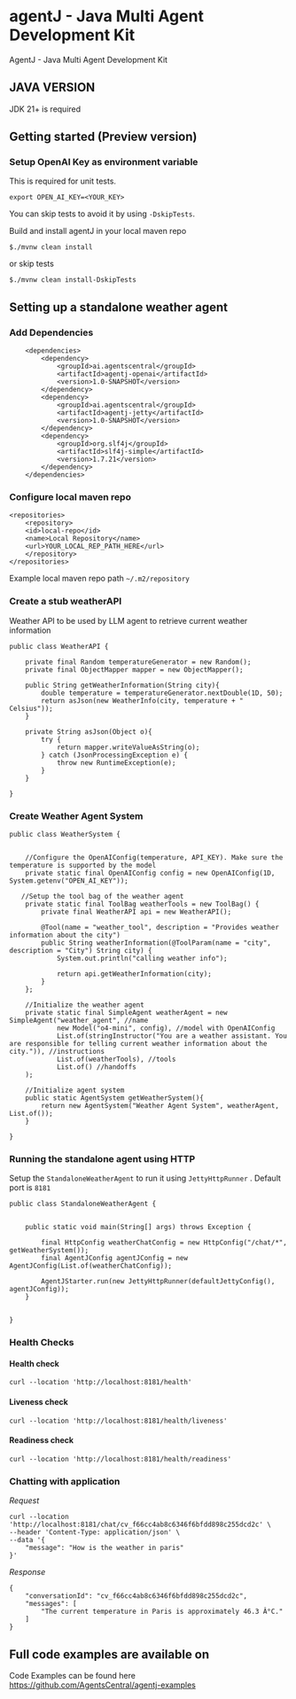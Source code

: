 # agentJ - Java Multi Agent Development Kit


AgentJ - Java Multi Agent Development Kit

## JAVA VERSION 
JDK 21+ is required

## Getting started (Preview version)

### Setup OpenAI Key as environment variable
This is required for unit tests. 

`export OPEN_AI_KEY=<YOUR_KEY>`

You can skip tests to avoid it by using `-DskipTests`.

Build and install agentJ in your local maven repo

`$./mvnw clean install`

or skip tests

`$./mvnw clean install-DskipTests`


## Setting up a standalone weather agent

### Add Dependencies

```
    <dependencies>
        <dependency>
            <groupId>ai.agentscentral</groupId>
            <artifactId>agentj-openai</artifactId>
            <version>1.0-SNAPSHOT</version>
        </dependency>
        <dependency>
            <groupId>ai.agentscentral</groupId>
            <artifactId>agentj-jetty</artifactId>
            <version>1.0-SNAPSHOT</version>
        </dependency>
        <dependency>
            <groupId>org.slf4j</groupId>
            <artifactId>slf4j-simple</artifactId>
            <version>1.7.21</version>
        </dependency>        
    </dependencies>
```
### Configure local maven repo


```
<repositories>
    <repository>
    <id>local-repo</id>
    <name>Local Repository</name>
    <url>YOUR_LOCAL_REP_PATH_HERE</url> 
    </repository>
</repositories>
```

Example local maven repo path  `~/.m2/repository`


### Create a stub weatherAPI
Weather API to be used by LLM agent to retrieve current weather information
```
public class WeatherAPI {

    private final Random temperatureGenerator = new Random();
    private final ObjectMapper mapper = new ObjectMapper();

    public String getWeatherInformation(String city){
        double temperature = temperatureGenerator.nextDouble(1D, 50);
        return asJson(new WeatherInfo(city, temperature + " Celsius"));
    }

    private String asJson(Object o){
        try {
            return mapper.writeValueAsString(o);
        } catch (JsonProcessingException e) {
            throw new RuntimeException(e);
        }
    }

}
```
### Create Weather Agent System

```
public class WeatherSystem {


    //Configure the OpenAIConfig(temperature, API_KEY). Make sure the temperature is supported by the model 
    private static final OpenAIConfig config = new OpenAIConfig(1D, System.getenv("OPEN_AI_KEY"));

   //Setup the tool bag of the weather agent
    private static final ToolBag weatherTools = new ToolBag() {
        private final WeatherAPI api = new WeatherAPI();

        @Tool(name = "weather_tool", description = "Provides weather information about the city")
        public String weatherInformation(@ToolParam(name = "city", description = "City") String city) {
            System.out.println("calling weather info");

            return api.getWeatherInformation(city);
        }
    };

    //Initialize the weather agent
    private static final SimpleAgent weatherAgent = new SimpleAgent("weather_agent", //name 
            new Model("o4-mini", config), //model with OpenAIConfig
            List.of(stringInstructor("You are a weather assistant. You are responsible for telling current weather information about the city.")), //instructions
            List.of(weatherTools), //tools
            List.of() //handoffs
    );

    //Initialize agent system
    public static AgentSystem getWeatherSystem(){
        return new AgentSystem("Weather Agent System", weatherAgent, List.of());
    }

}

```
### Running the standalone agent using HTTP

Setup the `StandaloneWeatherAgent` to run it using `JettyHttpRunner` . Default port is `8181`

```
public class StandaloneWeatherAgent {


    public static void main(String[] args) throws Exception {

        final HttpConfig weatherChatConfig = new HttpConfig("/chat/*", getWeatherSystem());
        final AgentJConfig agentJConfig = new AgentJConfig(List.of(weatherChatConfig));

        AgentJStarter.run(new JettyHttpRunner(defaultJettyConfig(), agentJConfig));
    }


}

```

### Health Checks

#### Health check

`curl --location 'http://localhost:8181/health'`

#### Liveness check

`curl --location 'http://localhost:8181/health/liveness'`

#### Readiness check

`curl --location 'http://localhost:8181/health/readiness'`

### Chatting with application

*Request*

```
curl --location 'http://localhost:8181/chat/cv_f66cc4ab8c6346f6bfdd898c255dcd2c' \
--header 'Content-Type: application/json' \
--data '{
    "message": "How is the weather in paris"
}'
```

*Response*

```
{
    "conversationId": "cv_f66cc4ab8c6346f6bfdd898c255dcd2c",
    "messages": [
        "The current temperature in Paris is approximately 46.3 Â°C."
    ]
}
```


## Full code examples are available on

Code Examples can be found here
https://github.com/AgentsCentral/agentj-examples



